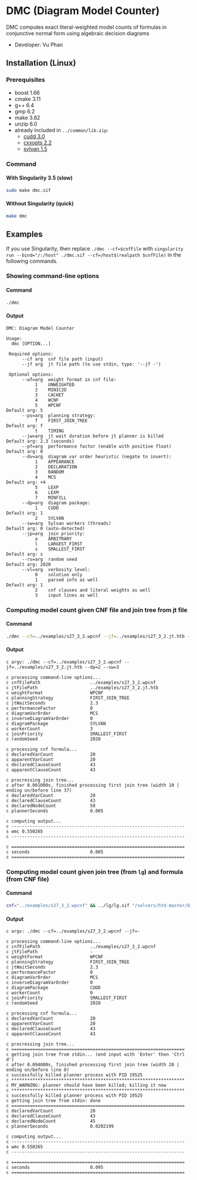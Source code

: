 # DMC (Diagram Model Counter)
DMC computes exact literal-weighted model counts of formulas in conjunctive normal form using algebraic decision diagrams
- Developer: Vu Phan

<!-- ####################################################################### -->

## Installation (Linux)

### Prerequisites
- boost 1.66
- cmake 3.11
- g++ 6.4
- gmp 6.2
- make 3.82
- unzip 6.0
- already included in `../common/lib.zip`:
  - [cudd 3.0](https://github.com/ivmai/cudd)
  - [cxxopts 2.2](https://github.com/jarro2783/cxxopts)
  - [sylvan 1.5](https://trolando.github.io/sylvan)

### Command
#### With Singularity 3.5 (slow)
```bash
sudo make dmc.sif
```
#### Without Singularity (quick)
```bash
make dmc
```

<!-- ####################################################################### -->

## Examples
If you use Singularity, then replace `./dmc --cf=$cnfFile` with `singularity run --bind="/:/host" ./dmc.sif --cf=/host$(realpath $cnfFile)` in the following commands.

### Showing command-line options
#### Command
```bash
./dmc
```
#### Output
```
DMC: Diagram Model Counter

Usage:
  dmc [OPTION...]

 Required options:
      --cf arg  cnf file path (input)
      --jf arg  jt file path (to use stdin, type: '--jf -')

 Optional options:
      --wf=arg  weight format in cnf file:
           1    UNWEIGHTED                                        
           2    MINIC2D                                           
           3    CACHET                                            
           4    WCNF                                              
           5    WPCNF                                             Default arg: 5
      --ps=arg  planning strategy:
           f    FIRST_JOIN_TREE                                   Default arg: f
           t    TIMING                                            
      --jw=arg  jt wait duration before jt planner is killed      Default arg: 2.3 (seconds)
      --pf=arg  performance factor (enable with positive float)   Default arg: 0
      --dv=arg  diagram var order heuristic (negate to invert):
           1    APPEARANCE                                        
           2    DECLARATION                                       
           3    RANDOM                                            
           4    MCS                                               Default arg: +4
           5    LEXP                                              
           6    LEXM                                              
           7    MINFILL                                           
      --dp=arg  diagram package:
           1    CUDD                                              Default arg: 1
           2    SYLVAN                                            
      --sw=arg  Sylvan workers (threads)                          Default arg: 0 (auto-detected)
      --jp=arg  join priority:
           a    ARBITRARY                                         
           l    LARGEST_FIRST                                     
           s    SMALLEST_FIRST                                    Default arg: s
      --rs=arg  random seed                                       Default arg: 2020
      --vl=arg  verbosity level:
           0    solution only                                     
           1    parsed info as well                               Default arg: 1
           2    cnf clauses and literal weights as well           
           3    input lines as well                               
```

### Computing model count given CNF file and join tree from jt file
#### Command
```bash
./dmc --cf=../examples/s27_3_2.wpcnf --jf=../examples/s27_3_2.jt.htb --dp=2 --sw=3
```
#### Output
```
c argv: ./dmc --cf=../examples/s27_3_2.wpcnf --jf=../examples/s27_3_2.jt.htb --dp=2 --sw=3

c processing command-line options...
c cnfFilePath                   ../examples/s27_3_2.wpcnf
c jtFilePath                    ../examples/s27_3_2.jt.htb
c weightFormat                  WPCNF
c planningStrategy              FIRST_JOIN_TREE
c jtWaitSeconds                 2.3
c performanceFactor             0
c diagramVarOrder               MCS
c inverseDiagramVarOrder        0
c diagramPackage                SYLVAN
c workerCount                   3
c joinPriority                  SMALLEST_FIRST
c randomSeed                    2020

c processing cnf formula...
c declaredVarCount              20
c apparentVarCount              20
c declaredClauseCount           43
c apparentClauseCount           43

c procressing join tree...
c after 0.001000s, finished processing first join tree (width 10 | ending on/before line 37)
c declaredVarCount              20
c declaredClauseCount           43
c declaredNodeCount             58
c plannerSeconds                0.005

c computing output...
c ------------------------------------------------------------------
s wmc 0.550265
c ------------------------------------------------------------------

c ==================================================================
c seconds                       0.005
c ==================================================================
```

### Computing model count given join tree (from `lg`) and formula (from CNF file)
#### Command
```bash
cnf="../examples/s27_3_2.wpcnf" && ../lg/lg.sif "/solvers/htd-master/bin/htd_main -s 1234567 --opt width --iterations 0 --strategy challenge --print-progress --preprocessing full" < $cnf | ./dmc --cf=$cnf --jf=-
```
#### Output
```
c argv: ./dmc --cf=../examples/s27_3_2.wpcnf --jf=-

c processing command-line options...
c cnfFilePath                   ../examples/s27_3_2.wpcnf
c jtFilePath                    -
c weightFormat                  WPCNF
c planningStrategy              FIRST_JOIN_TREE
c jtWaitSeconds                 2.3
c performanceFactor             0
c diagramVarOrder               MCS
c inverseDiagramVarOrder        0
c diagramPackage                CUDD
c workerCount                   0
c joinPriority                  SMALLEST_FIRST
c randomSeed                    2020

c processing cnf formula...
c declaredVarCount              20
c apparentVarCount              20
c declaredClauseCount           43
c apparentClauseCount           43

c procressing join tree...
c ==================================================================
c getting join tree from stdin... (end input with 'Enter' then 'Ctrl d')
c after 0.094000s, finished processing first join tree (width 20 | ending on/before line 8)
c successfully killed planner process with PID 19525
c ******************************************************************
c MY_WARNING: planner should have been killed; killing it now
c ******************************************************************
c successfully killed planner process with PID 19525
c getting join tree from stdin: done
c ==================================================================
c declaredVarCount              20
c declaredClauseCount           43
c declaredNodeCount             45
c plannerSeconds                0.0202199

c computing output...
c ------------------------------------------------------------------
s wmc 0.550265
c ------------------------------------------------------------------

c ==================================================================
c seconds                       0.095
c ==================================================================
```
